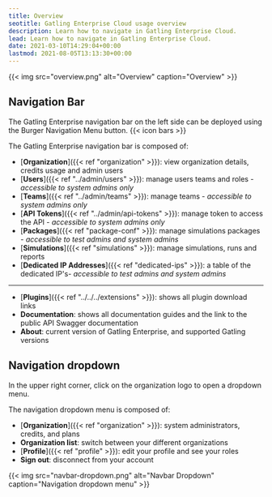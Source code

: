 ```yaml
---
title: Overview
seotitle: Gatling Enterprise Cloud usage overview
description: Learn how to navigate in Gatling Enterprise Cloud.
lead: Learn how to navigate in Gatling Enterprise Cloud.
date: 2021-03-10T14:29:04+00:00
lastmod: 2021-08-05T13:13:30+00:00
---
```


{{< img src="overview.png" alt="Overview" caption="Overview" >}}

## Navigation Bar

The Gatling Enterprise navigation bar on the left side can be deployed using the Burger Navigation Menu button. {{< icon bars >}}

The Gatling Enterprise navigation bar is composed of:

- [**Organization**]({{< ref "organization" >}}): view organization details, credits usage and admin users
- [**Users**]({{< ref "../admin/users" >}}): manage users teams and roles - *accessible to system admins only*
- [**Teams**]({{< ref "../admin/teams" >}}): manage teams - *accessible to system admins only*
- [**API Tokens**]({{< ref "../admin/api-tokens" >}}): manage token to access the API - *accessible to system admins only*
- [**Packages**]({{< ref "package-conf" >}}): manage simulations packages - *accessible to test admins and system admins*
- [**Simulations**]({{< ref "simulations" >}}): manage simulations, runs and reports
- [**Dedicated IP Addresses**]({{< ref "dedicated-ips" >}}): a table of the dedicated IP's- *accessible to test admins and system admins* 
---
- [**Plugins**]({{< ref "../../../extensions" >}}): shows all plugin download links
- **Documentation**: shows all documentation guides and the link to the public API Swagger documentation
- **About**: current version of Gatling Enterprise, and supported Gatling versions

## Navigation dropdown

In the upper right corner, click on the organization logo to open a dropdown menu.

The navigation dropdown menu is composed of:
- [**Organization**]({{< ref "organization" >}}): system administrators, credits, and plans
- **Organization list**: switch between your different organizations
- [**Profile**]({{< ref "profile" >}}): edit your profile and see your roles
- **Sign out**: disconnect from your account

{{< img src="navbar-dropdown.png" alt="Navbar Dropdown" caption="Navigation dropdown menu" >}}
